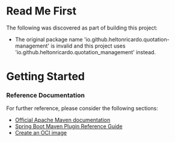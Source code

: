# Read Me First
The following was discovered as part of building this project:

* The original package name 'io.github.heltonricardo.quotation-management' is invalid and this project uses 'io.github.heltonricardo.quotation_management' instead.

# Getting Started

### Reference Documentation
For further reference, please consider the following sections:

* [Official Apache Maven documentation](https://maven.apache.org/guides/index.html)
* [Spring Boot Maven Plugin Reference Guide](https://docs.spring.io/spring-boot/docs/2.6.3/maven-plugin/reference/html/)
* [Create an OCI image](https://docs.spring.io/spring-boot/docs/2.6.3/maven-plugin/reference/html/#build-image)

